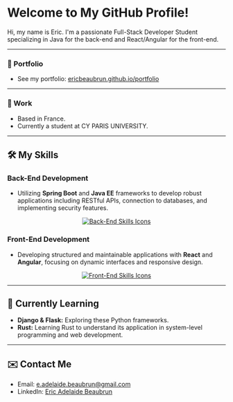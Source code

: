 # Welcome to My GitHub Profile!

Hi, my name is Eric. I'm a passionate Full-Stack Developer Student specializing in Java for the back-end and React/Angular for the front-end.

---

### 📁 Portfolio
* See my portfolio: [ericbeaubrun.github.io/portfolio](https://ericbeaubrun.github.io/portfolio/)

---

### 💼 Work
* Based in France.
* Currently a student at CY PARIS UNIVERSITY.

---

## 🛠️ My Skills

### Back-End Development
* Utilizing **Spring Boot** and **Java EE** frameworks to develop robust applications including RESTful APIs, connection to databases, and implementing security features.

<p align="center">
  <a href="https://skillicons.dev">
    <img src="https://skillicons.dev/icons?i=java,py,c,php,spring" alt="Back-End Skills Icons"/>    
  </a>
</p>

### Front-End Development
* Developing structured and maintainable applications with **React** and **Angular**, focusing on dynamic interfaces and responsive design.

<p align="center">
  <a href="https://skillicons.dev">
    <img src="https://skillicons.dev/icons?i=react,angular,js,ts" alt="Front-End Skills Icons"/>
  </a>
</p>

---

## 🚀 Currently Learning

* **Django & Flask:** Exploring these Python frameworks.
* **Rust:** Learning Rust to understand its application in system-level programming and web development.

---

## ✉️ Contact Me

* Email: [e.adelaide.beaubrun@gmail.com](mailto:e.adelaide.beaubrun@gmail.com)
* LinkedIn: [Eric Adelaide Beaubrun](https://www.linkedin.com/in/eric-adelaide-beaubrun-416547290/)
